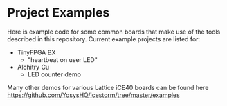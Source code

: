 # Project Examples
Here is example code for some common boards that make use of the tools described in this repository. Current example projects are listed for:
- TinyFPGA BX
    - "heartbeat on user LED"
- Alchitry Cu
    - LED counter demo  
  
Many other demos for various Lattice iCE40 boards can be found here  
https://github.com/YosysHQ/icestorm/tree/master/examples
